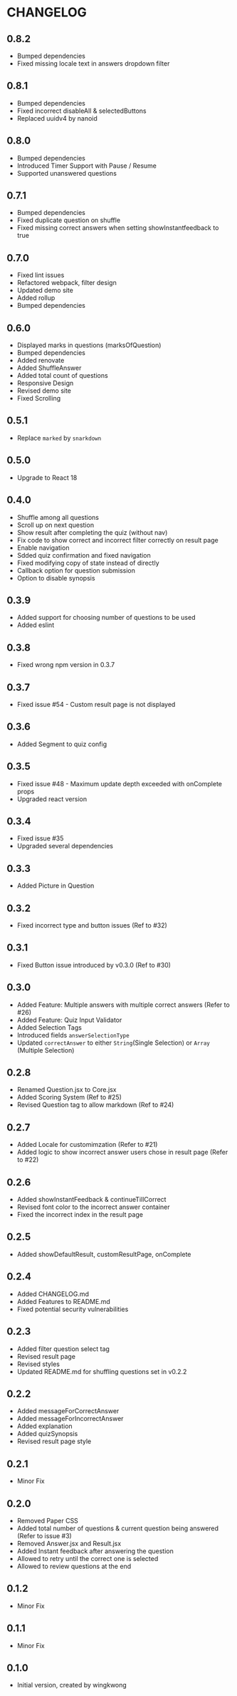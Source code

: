 # CHANGELOG

## 0.8.2

- Bumped dependencies
- Fixed missing locale text in answers dropdown filter

## 0.8.1

- Bumped dependencies
- Fixed incorrect disableAll & selectedButtons
- Replaced uuidv4 by nanoid

## 0.8.0

- Bumped dependencies
- Introduced Timer Support with Pause / Resume
- Supported unanswered questions

## 0.7.1

- Bumped dependencies
- Fixed duplicate question on shuffle
- Fixed missing correct answers when setting showInstantfeedback to true

## 0.7.0

- Fixed lint issues
- Refactored webpack, filter design
- Updated demo site
- Added rollup
- Bumped dependencies

## 0.6.0

- Displayed marks in questions (marksOfQuestion)
- Bumped dependencies
- Added renovate
- Added ShuffleAnswer
- Added total count of questions
- Responsive Design
- Revised demo site
- Fixed Scrolling

## 0.5.1

- Replace `marked` by `snarkdown`

## 0.5.0

- Upgrade to React 18

## 0.4.0

- Shuffle among all questions
- Scroll up on next question
- Show result after completing the quiz (without nav)
- Fix code to show correct and incorrect filter correctly on result page
- Enable navigation
- Sdded quiz confirmation and fixed navigation
- Fixed modifying copy of state instead of directly
- Callback option for question submission
- Option to disable synopsis

## 0.3.9
- Added support for choosing number of questions to be used
- Added eslint

## 0.3.8
- Fixed wrong npm version in 0.3.7

## 0.3.7
- Fixed issue #54 - Custom result page is not displayed  

## 0.3.6
- Added Segment to quiz config 

## 0.3.5
- Fixed issue #48 - Maximum update depth exceeded with onComplete props
- Upgraded react version

## 0.3.4
- Fixed issue #35
- Upgraded several dependencies

## 0.3.3
- Added Picture in Question

## 0.3.2 
- Fixed incorrect type and button issues (Ref to #32)

## 0.3.1
- Fixed Button issue introduced by v0.3.0 (Ref to #30)

## 0.3.0
- Added Feature: Multiple answers with multiple correct answers (Refer to #26)
- Added Feature: Quiz Input Validator 
- Added Selection Tags
- Introduced fields ``answerSelectionType``
- Updated ``correctAnswer`` to either ``String``(Single Selection) or ``Array`` (Multiple Selection)

## 0.2.8
- Renamed Question.jsx to Core.jsx
- Added Scoring System (Ref to #25)
- Revised Question tag to allow markdown (Ref to #24)

## 0.2.7
- Added Locale for customimzation (Refer to #21)
- Added logic to show incorrect answer users chose in result page (Refer to #22)

## 0.2.6
- Added showInstantFeedback & continueTillCorrect
- Revised font color to the incorrect answer container
- Fixed the incorrect index in the result page

## 0.2.5
- Added showDefaultResult, customResultPage, onComplete

## 0.2.4
- Added CHANGELOG.md
- Added Features to README.md
- Fixed potential security vulnerabilities

## 0.2.3
- Added filter question select tag
- Revised result page
- Revised styles
- Updated README.md for shuffling questions set in v0.2.2

## 0.2.2
- Added messageForCorrectAnswer
- Added messageForIncorrectAnswer
- Added explanation
- Added quizSynopsis
- Revised result page style

## 0.2.1
- Minor Fix

## 0.2.0
- Removed Paper CSS
- Added total number of questions & current question being answered (Refer to issue #3)
- Removed Answer.jsx and Result.jsx
- Added Instant feedback after answering the question
- Allowed to retry until the correct one is selected
- Allowed to review questions at the end

## 0.1.2
- Minor Fix

## 0.1.1
- Minor Fix

## 0.1.0
- Initial version, created by wingkwong